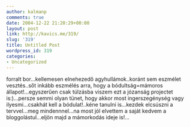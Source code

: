 ```yaml
---
author: kalmanp
comments: true
date: 2004-12-22 21:20:29+00:00
layout: post
link: http://kavics.me/319/
slug: '319'
title: Untitled Post
wordpress_id: 319
categories:
- Uncategorized
---
```


forralt bor...kellemesen elnehezedő agyhullámok..koránt sem eszmélet vesztés..sőt inkább eszmélés arra, hogy a bódultság=mámoros állapot!...egyszerűen csak túlzásba viszem ezt a józanság projectet is:)...persze semmi olyan tünet, hogy akkor most ingerszegénység vagy ilyesmi...csakhát kell a bódulat!..kéne tanulni is...kezdek elcsúszni a tervvel...meg mindennnel...na most jól elvettem a saját kedvem a bloggolástul...eljön majd a mámorkodás ideje is!...
